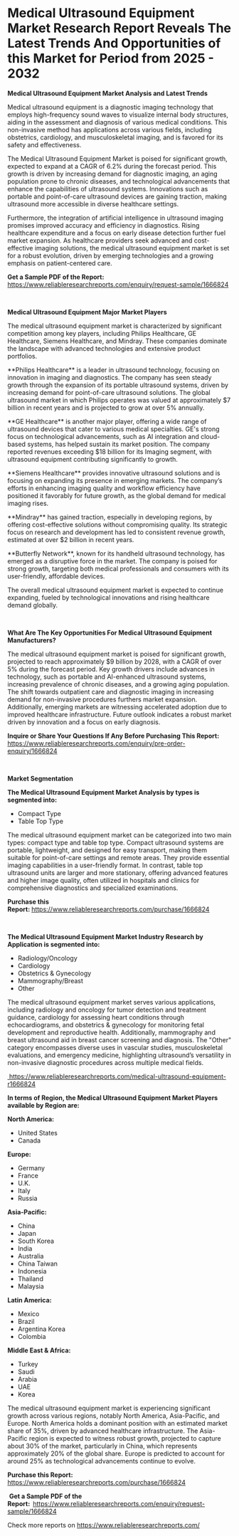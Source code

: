 <p><h1>Medical Ultrasound Equipment Market Research Report Reveals The Latest Trends And Opportunities of this Market for Period from 2025 - 2032</h1></p><p><strong>Medical Ultrasound Equipment Market Analysis and Latest Trends</strong></p>
<p><p>Medical ultrasound equipment is a diagnostic imaging technology that employs high-frequency sound waves to visualize internal body structures, aiding in the assessment and diagnosis of various medical conditions. This non-invasive method has applications across various fields, including obstetrics, cardiology, and musculoskeletal imaging, and is favored for its safety and effectiveness.</p><p>The Medical Ultrasound Equipment Market is poised for significant growth, expected to expand at a CAGR of 6.2% during the forecast period. This growth is driven by increasing demand for diagnostic imaging, an aging population prone to chronic diseases, and technological advancements that enhance the capabilities of ultrasound systems. Innovations such as portable and point-of-care ultrasound devices are gaining traction, making ultrasound more accessible in diverse healthcare settings.</p><p>Furthermore, the integration of artificial intelligence in ultrasound imaging promises improved accuracy and efficiency in diagnostics. Rising healthcare expenditure and a focus on early disease detection further fuel market expansion. As healthcare providers seek advanced and cost-effective imaging solutions, the medical ultrasound equipment market is set for a robust evolution, driven by emerging technologies and a growing emphasis on patient-centered care.</p></p>
<p><strong>Get a Sample PDF of the Report:&nbsp;</strong> <a href="https://www.reliableresearchreports.com/enquiry/request-sample/1666824?utm_campaign=3039&utm_medium=2&utm_source=Github&utm_content=ia&utm_term=06032025&utm_id=medical-ultrasound-equipment">https://www.reliableresearchreports.com/enquiry/request-sample/1666824</a></p>
<p>&nbsp;</p>
<p><strong>Medical Ultrasound Equipment Major Market Players</strong></p>
<p><p>The medical ultrasound equipment market is characterized by significant competition among key players, including Philips Healthcare, GE Healthcare, Siemens Healthcare, and Mindray. These companies dominate the landscape with advanced technologies and extensive product portfolios.</p><p>**Philips Healthcare** is a leader in ultrasound technology, focusing on innovation in imaging and diagnostics. The company has seen steady growth through the expansion of its portable ultrasound systems, driven by increasing demand for point-of-care ultrasound solutions. The global ultrasound market in which Philips operates was valued at approximately $7 billion in recent years and is projected to grow at over 5% annually.</p><p>**GE Healthcare** is another major player, offering a wide range of ultrasound devices that cater to various medical specialties. GE's strong focus on technological advancements, such as AI integration and cloud-based systems, has helped sustain its market position. The company reported revenues exceeding $18 billion for its Imaging segment, with ultrasound equipment contributing significantly to growth.</p><p>**Siemens Healthcare** provides innovative ultrasound solutions and is focusing on expanding its presence in emerging markets. The company’s efforts in enhancing imaging quality and workflow efficiency have positioned it favorably for future growth, as the global demand for medical imaging rises.</p><p>**Mindray** has gained traction, especially in developing regions, by offering cost-effective solutions without compromising quality. Its strategic focus on research and development has led to consistent revenue growth, estimated at over $2 billion in recent years.</p><p>**Butterfly Network**, known for its handheld ultrasound technology, has emerged as a disruptive force in the market. The company is poised for strong growth, targeting both medical professionals and consumers with its user-friendly, affordable devices.</p><p>The overall medical ultrasound equipment market is expected to continue expanding, fueled by technological innovations and rising healthcare demand globally.</p></p>
<p>&nbsp;</p>
<p><strong>What Are The Key Opportunities For Medical Ultrasound Equipment Manufacturers?</strong></p>
<p><p>The medical ultrasound equipment market is poised for significant growth, projected to reach approximately $9 billion by 2028, with a CAGR of over 5% during the forecast period. Key growth drivers include advances in technology, such as portable and AI-enhanced ultrasound systems, increasing prevalence of chronic diseases, and a growing aging population. The shift towards outpatient care and diagnostic imaging in increasing demand for non-invasive procedures furthers market expansion. Additionally, emerging markets are witnessing accelerated adoption due to improved healthcare infrastructure. Future outlook indicates a robust market driven by innovation and a focus on early diagnosis.</p></p>
<p><strong>Inquire or Share Your Questions If Any Before Purchasing This Report:</strong> <a href="https://www.reliableresearchreports.com/enquiry/pre-order-enquiry/1666824?utm_campaign=3039&utm_medium=2&utm_source=Github&utm_content=ia&utm_term=06032025&utm_id=medical-ultrasound-equipment">https://www.reliableresearchreports.com/enquiry/pre-order-enquiry/1666824</a></p>
<p>&nbsp;</p>
<p><strong>Market Segmentation</strong></p>
<p><strong>The Medical Ultrasound Equipment Market Analysis by types is segmented into:</strong></p>
<p><ul><li>Compact Type</li><li>Table Top Type</li></ul></p>
<p><p>The medical ultrasound equipment market can be categorized into two main types: compact type and table top type. Compact ultrasound systems are portable, lightweight, and designed for easy transport, making them suitable for point-of-care settings and remote areas. They provide essential imaging capabilities in a user-friendly format. In contrast, table top ultrasound units are larger and more stationary, offering advanced features and higher image quality, often utilized in hospitals and clinics for comprehensive diagnostics and specialized examinations.</p></p>
<p><strong>Purchase this Report:&nbsp;</strong><a href="https://www.reliableresearchreports.com/purchase/1666824?utm_campaign=3039&utm_medium=2&utm_source=Github&utm_content=ia&utm_term=06032025&utm_id=medical-ultrasound-equipment">https://www.reliableresearchreports.com/purchase/1666824</a></p>
<p>&nbsp;</p>
<p><strong>The Medical Ultrasound Equipment Market Industry Research by Application is segmented into:</strong></p>
<p><ul><li>Radiology/Oncology</li><li>Cardiology</li><li>Obstetrics & Gynecology</li><li>Mammography/Breast</li><li>Other</li></ul></p>
<p><p>The medical ultrasound equipment market serves various applications, including radiology and oncology for tumor detection and treatment guidance, cardiology for assessing heart conditions through echocardiograms, and obstetrics & gynecology for monitoring fetal development and reproductive health. Additionally, mammography and breast ultrasound aid in breast cancer screening and diagnosis. The "Other" category encompasses diverse uses in vascular studies, musculoskeletal evaluations, and emergency medicine, highlighting ultrasound’s versatility in non-invasive diagnostic procedures across multiple medical fields.</p></p>
<p><a href="https://www.reliableresearchreports.com/medical-ultrasound-equipment-r1666824?utm_campaign=3039&utm_medium=2&utm_source=Github&utm_content=ia&utm_term=06032025&utm_id=medical-ultrasound-equipment">&nbsp;https://www.reliableresearchreports.com/medical-ultrasound-equipment-r1666824</a></p>
<p><strong>In terms of Region, the Medical Ultrasound Equipment Market Players available by Region are:</strong></p>
<p>
    <p> <strong> North America: </strong>
        <ul>
            <li>United States</li>
            <li>Canada</li>
        </ul>
        </p> 
    <p> <strong> Europe: </strong>
        <ul>
            <li>Germany</li>
            <li>France</li>
            <li>U.K.</li>
            <li>Italy</li>
            <li>Russia</li>
        </ul>
        </p> 
    <p> <strong> Asia-Pacific: </strong>
        <ul>
            <li>China</li>
            <li>Japan</li>
            <li>South Korea</li>
            <li>India</li>
            <li>Australia</li>
            <li>China Taiwan</li>
            <li>Indonesia</li>
            <li>Thailand</li>
            <li>Malaysia</li>
        </ul>
        </p> 
    <p> <strong> Latin America: </strong>
        <ul>
            <li>Mexico</li>
            <li>Brazil</li>
            <li>Argentina Korea</li>
            <li>Colombia</li>
        </ul>
        </p> 
    <p> <strong> Middle East & Africa: </strong>
        <ul>
            <li>Turkey</li>
            <li>Saudi</li>
            <li>Arabia</li>
            <li>UAE</li>
            <li>Korea</li>
        </ul>
    </p>
    </p>
<p><p>The medical ultrasound equipment market is experiencing significant growth across various regions, notably North America, Asia-Pacific, and Europe. North America holds a dominant position with an estimated market share of 35%, driven by advanced healthcare infrastructure. The Asia-Pacific region is expected to witness robust growth, projected to capture about 30% of the market, particularly in China, which represents approximately 20% of the global share. Europe is predicted to account for around 25% as technological advancements continue to evolve.</p></p>
<p><strong>Purchase this Report: </strong><a href="https://www.reliableresearchreports.com/purchase/1666824?utm_campaign=3039&utm_medium=2&utm_source=Github&utm_content=ia&utm_term=06032025&utm_id=medical-ultrasound-equipment">https://www.reliableresearchreports.com/purchase/1666824</a></p>
<p>&nbsp;<strong>Get a Sample PDF of the Report:&nbsp;&nbsp;</strong><a href="https://www.reliableresearchreports.com/enquiry/request-sample/1666824?utm_campaign=3039&utm_medium=2&utm_source=Github&utm_content=ia&utm_term=06032025&utm_id=medical-ultrasound-equipment">https://www.reliableresearchreports.com/enquiry/request-sample/1666824</a></p>
<p><strong></strong></p>
<p>Check more reports on <a href="https://www.reliableresearchreports.com/?utm_campaign=3039&utm_medium=2&utm_source=Github&utm_content=ia&utm_term=06032025&utm_id=medical-ultrasound-equipment">https://www.reliableresearchreports.com/</a></p>